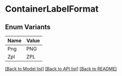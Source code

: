 # ContainerLabelFormat

## Enum Variants

| Name | Value |
|---- | -----|
| Png | PNG |
| Zpl | ZPL |


[[Back to Model list]](../README.md#documentation-for-models) [[Back to API list]](../README.md#documentation-for-api-endpoints) [[Back to README]](../README.md)



